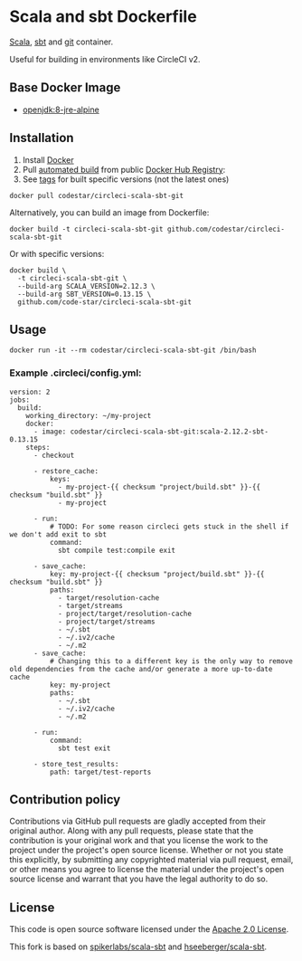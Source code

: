 # Scala and sbt Dockerfile

[Scala](http://www.scala-lang.org), [sbt](http://www.scala-sbt.org) and [git](https://git-scm.com/) container.

Useful for building in environments like CircleCI v2.


## Base Docker Image ##

* [openjdk:8-jre-alpine](https://hub.docker.com/_/openjdk)


## Installation ##

1. Install [Docker](https://www.docker.com)
2. Pull [automated build](https://hub.docker.com/r/codestar/circleci-scala-sbt-git/) from public [Docker Hub Registry](https://hub.docker.com):
3. See [tags](https://hub.docker.com/r/codestar/circleci-scala-sbt-git/tags/) for built specific versions (not the latest ones)
```
docker pull codestar/circleci-scala-sbt-git
```
Alternatively, you can build an image from Dockerfile:
```
docker build -t circleci-scala-sbt-git github.com/codestar/circleci-scala-sbt-git
```
Or with specific versions:
```
docker build \
  -t circleci-scala-sbt-git \
  --build-arg SCALA_VERSION=2.12.3 \
  --build-arg SBT_VERSION=0.13.15 \
  github.com/code-star/circleci-scala-sbt-git
```

## Usage ##

```
docker run -it --rm codestar/circleci-scala-sbt-git /bin/bash
```

### Example .circleci/config.yml:

```
version: 2
jobs:
  build:
    working_directory: ~/my-project
    docker:
      - image: codestar/circleci-scala-sbt-git:scala-2.12.2-sbt-0.13.15
    steps:
      - checkout

      - restore_cache:
          keys:
            - my-project-{{ checksum "project/build.sbt" }}-{{ checksum "build.sbt" }}
            - my-project

      - run:
          # TODO: For some reason circleci gets stuck in the shell if we don't add exit to sbt
          command:
            sbt compile test:compile exit

      - save_cache:
          key: my-project-{{ checksum "project/build.sbt" }}-{{ checksum "build.sbt" }}
          paths:
            - target/resolution-cache
            - target/streams
            - project/target/resolution-cache
            - project/target/streams
            - ~/.sbt
            - ~/.iv2/cache
            - ~/.m2
      - save_cache:
          # Changing this to a different key is the only way to remove old dependencies from the cache and/or generate a more up-to-date cache
          key: my-project
          paths:
            - ~/.sbt
            - ~/.iv2/cache
            - ~/.m2

      - run:
          command:
            sbt test exit

      - store_test_results:
          path: target/test-reports
```


## Contribution policy ##

Contributions via GitHub pull requests are gladly accepted from their original author. Along with any pull requests, please state that the contribution is your original work and that you license the work to the project under the project's open source license. Whether or not you state this explicitly, by submitting any copyrighted material via pull request, email, or other means you agree to license the material under the project's open source license and warrant that you have the legal authority to do so.


## License ##

This code is open source software licensed under the [Apache 2.0 License](http://www.apache.org/licenses/LICENSE-2.0.html).

This fork is based on [spikerlabs/scala-sbt](https://github.com/spikerlabs/scala-sbt) and [hseeberger/scala-sbt](https://github.com/hseeberger/scala-sbt).
